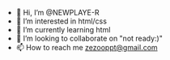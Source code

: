 - 👋 Hi, I’m @NEWPLAYE-R
- 👀 I’m interested in html/css
- 🌱 I’m currently learning html
- 💞️ I’m looking to collaborate on "not ready:)"
- 📫 How to reach me zezooppt@gmail.com

<!---
NEWPLAYE-R/NEWPLAYE-R is a ✨ special ✨ repository because its `README.md` (this file) appears on your GitHub profile.
You can click the Preview link to take a look at your changes.
--->

